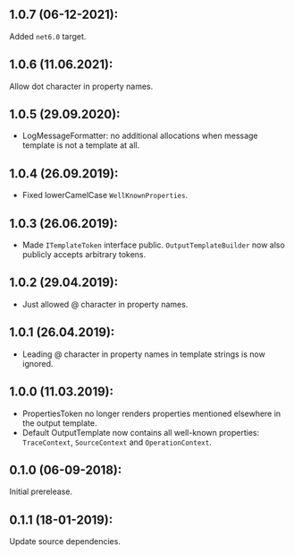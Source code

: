 ## 1.0.7 (06-12-2021):

Added `net6.0` target.

## 1.0.6 (11.06.2021):

Allow dot character in property names.

## 1.0.5 (29.09.2020):

* LogMessageFormatter: no additional allocations when message template is not a template at all.

## 1.0.4 (26.09.2019):

* Fixed lowerCamelCase `WellKnownProperties`.

## 1.0.3 (26.06.2019):

* Made `ITemplateToken` interface public. `OutputTemplateBuilder` now also publicly accepts arbitrary tokens.

## 1.0.2 (29.04.2019):

* Just allowed @ character in property names.

## 1.0.1 (26.04.2019):

* Leading @ character in property names in template strings is now ignored.

## 1.0.0 (11.03.2019):

* PropertiesToken no longer renders properties mentioned elsewhere in the output template.
* Default OutputTemplate now contains all well-known properties: `TraceContext`, `SourceContext` and `OperationContext`.

## 0.1.0 (06-09-2018): 

Initial prerelease.

## 0.1.1 (18-01-2019):

Update source dependencies.
